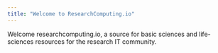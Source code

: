 ```yaml
---
title: "Welcome to ResearchComputing.io"
---
```

Welcome researchcomputing.io, a source for basic sciences and life-sciences resources for the research IT community.
